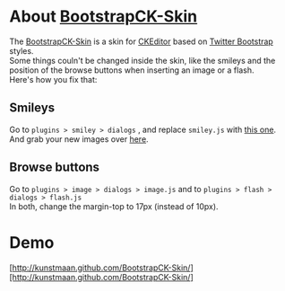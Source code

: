 # About [BootstrapCK-Skin][BootstrapCK-Skin]

The [BootstrapCK-Skin][BootstrapCK-Skin] is a skin for [CKEditor][CKEditor] based on [Twitter Bootstrap][Twitter Bootstrap] styles.<br />
Some things couln't be changed inside the skin, like the smileys and the position of the browse buttons when inserting an image or a flash.<br />
Here's how you fix that:

## Smileys

Go to <code>plugins > smiley > dialogs</code> , and replace <code>smiley.js</code> with [this one][this one].<br />
And grab your new images over [here][here].

## Browse buttons

Go to <code>plugins > image > dialogs > image.js</code> and to <code>plugins > flash > dialogs > flash.js</code><br />
In both, change the margin-top to 17px (instead of 10px).

# Demo
[http://kunstmaan.github.com/BootstrapCK-Skin/][http://kunstmaan.github.com/BootstrapCK-Skin/]

[BootstrapCK-Skin]: https://github.com/Kunstmaan/BootstrapCK-Skin "BootstrapCK-Skin"
[CKEditor]: http://ckeditor.com/ "CKEditor"
[Twitter Bootstrap]: http://twitter.github.com/bootstrap/ "Twitter Bootstrap"
[this one]: http://kunstmaan.github.com/BootstrapCK-Skin/smiley.js "smiley.js"
[here]: http://kunstmaan.github.com/BootstrapCK-Skin/smileys.zip "smileys.zip"
[http://kunstmaan.github.com/BootstrapCK-Skin/]: http://kunstmaan.github.com/BootstrapCK-Skin/ "Demo"
[kunstmaan]: http://www.kunstmaan.be "Kunstmaan"